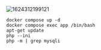 ![1624312199121](https://user-images.githubusercontent.com/32282846/137391025-9fe54e97-ce02-4df7-abbc-1bc0a7b12afb.jpg)

```
docker compose up -d
docker compose exec app /bin/bash
apt-get update
php --ini
php -m | grep mysqli

```
